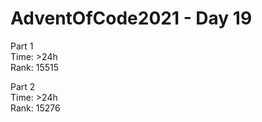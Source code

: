 # AdventOfCode2021 - Day 19  
  
Part 1  
Time: >24h         
Rank: 15515                      

Part 2  
Time: >24h            
Rank: 15276            
  